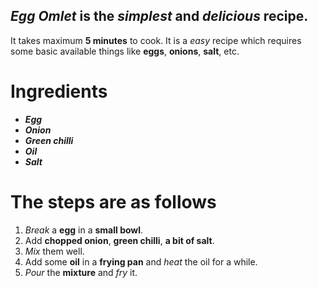 ## _**Egg Omlet**_ is the _simplest_ and _delicious_ recipe. 
It takes maximum **5 minutes** to cook. 
It is a _easy_ recipe which requires some basic available things like **eggs**, **onions**, **salt**, etc.



# Ingredients

 - ***Egg***
 - ***Onion***
 - ***Green chilli***
 - ***Oil***
 - ***Salt***
 
 
 
 # The steps are as follows

 1. *Break* a **egg** in a **small bowl**. 
 2. Add **chopped onion**, **green chilli**, **a bit of salt**.
 3. *Mix* them well. 
 4.   Add some **oil** in a **frying pan** and *heat* the oil for a while.
 5. *Pour* the **mixture** and *fry* it.





